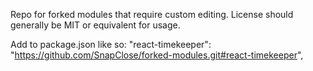 Repo for forked modules that require custom editing. License should generally be MIT or equivalent for usage. 

Add to package.json like so:
    "react-timekeeper": "https://github.com/SnapClose/forked-modules.git#react-timekeeper",
